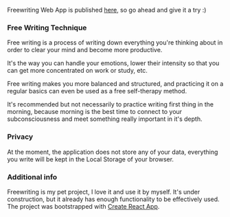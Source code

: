 Freewriting Web App is published [here](https://katarita.github.io/freewriting/), so go ahead and give it a try :)

### Free Writing Technique

Free writing is a process of writing down everything you're thinking about in order to clear your mind and become more productive.

It's the way you can handle your emotions, lower their intensity so that you can get more concentrated on work or study, etc.

Free writing makes you more balanced and structured, and practicing it on a regular basics can even be used as a free self-therapy method.

It's recommended but not necessarily to practice writing first thing in the morning, because morning is the best time to connect to your subconsciousness and meet something really important in it's depth.

### Privacy

At the moment, the application does not store any of your data, everything you write will be kept in the Local Storage of your browser.

### Additional info

Freewriting is my pet project, I love it and use it by myself.
It's under construction, but it already has enough functionality to be effectively used.
The project was bootstrapped with [Create React App](https://github.com/facebookincubator/create-react-app).
